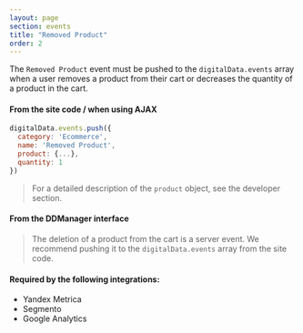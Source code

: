 ```yaml
---
layout: page
section: events
title: "Removed Product"
order: 2
---
```

The `Removed Product` event must be pushed to the `digitalData.events` array when a user removes a product from their cart or decreases the quantity of a product in the cart.

#### From the site code / when using AJAX
```javascript
digitalData.events.push({
  category: 'Ecommerce',
  name: 'Removed Product',
  product: {...},
  quantity: 1
})
```
> For a detailed description of the `product` object, see the developer section.

#### From the DDManager interface
> The deletion of a product from the cart is a server event. We recommend pushing it to the `digitalData.events` array from the site code.

#### Required by the following integrations:
* Yandex Metrica
* Segmento
* Google Analytics
